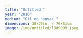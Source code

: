 ```yaml
---
title: "Untitled "
year: "2016"
medium: "Oil on canvas "
dimensions: 30x20in. / 76x51cm
image: /img/untitled/l3d9099.jpeg
---
```




